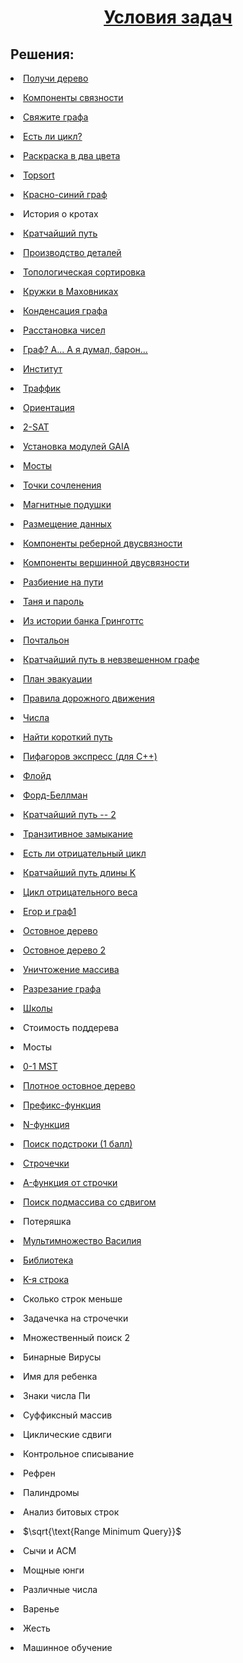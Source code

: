 <h1 align="center"><a href="https://github.com/kryag/ct-itmo-algorithms/blob/main/sem-3/problems.pdf" target="_blank">Условия задач</a></h1>
<h2>Решения:</h2>
<p><li><a href="https://github.com/kryag/ct-itmo-algorithms/blob/main/sem-3/solutions/1A.cpp" target="_blank">Получи дерево</a></li></p>
<p><li><a href="https://github.com/kryag/ct-itmo-algorithms/blob/main/sem-3/solutions/1B.cpp" target="_blank">Компоненты связности</a></li></p>
<p><li><a href="https://github.com/kryag/ct-itmo-algorithms/blob/main/sem-3/solutions/1C.cpp" target="_blank">Свяжите графа</a></li></p>
<p><li><a href="https://github.com/kryag/ct-itmo-algorithms/blob/main/sem-3/solutions/1D.cpp" target="_blank">Есть ли цикл?</a></li></p>
<p><li><a href="https://github.com/kryag/ct-itmo-algorithms/blob/main/sem-3/solutions/1E.cpp" target="_blank">Раскраска в два цвета</a></li></p>
<p><li><a href="https://github.com/kryag/ct-itmo-algorithms/blob/main/sem-3/solutions/1F.cpp" target="_blank">Topsort</a></li></p>
<p><li><a href="https://github.com/kryag/ct-itmo-algorithms/blob/main/sem-3/solutions/1G.cpp" target="_blank">Красно-синий граф</a></li></p>
<p><li>История о кротах</li></p>
<p><li><a href="https://github.com/kryag/ct-itmo-algorithms/blob/main/sem-3/solutions/1I.cpp" target="_blank">Кратчайший путь</a></li></p>
<p><li><a href="https://github.com/kryag/ct-itmo-algorithms/blob/main/sem-3/solutions/1J.cpp" target="_blank">Производство деталей</a></li></p>
<p><li><a href="https://github.com/kryag/ct-itmo-algorithms/blob/main/sem-3/solutions/1K.cpp" target="_blank">Топологическая сортировка</a></li></p>
<p><li><a href="https://github.com/kryag/ct-itmo-algorithms/blob/main/sem-3/solutions/1L.cpp" target="_blank">Кружки в Маховниках</a></li></p>
<p><li><a href="https://github.com/kryag/ct-itmo-algorithms/blob/main/sem-3/solutions/2A.cpp" target="_blank">Конденсация графа</a></li></p>
<p><li><a href="https://github.com/kryag/ct-itmo-algorithms/blob/main/sem-3/solutions/2B.cpp" target="_blank">Расстановка чисел</a></li></p>
<p><li><a href="https://github.com/kryag/ct-itmo-algorithms/blob/main/sem-3/solutions/2C.cpp" target="_blank">Граф? А... А я думал, барон...</a></li></p>
<p><li><a href="https://github.com/kryag/ct-itmo-algorithms/blob/main/sem-3/solutions/2D.cpp" target="_blank">Институт</a></li></p>
<p><li><a href="https://github.com/kryag/ct-itmo-algorithms/blob/main/sem-3/solutions/2E.cpp" target="_blank">Траффик</a></li></p>
<p><li><a href="https://github.com/kryag/ct-itmo-algorithms/blob/main/sem-3/solutions/2F.cpp" target="_blank">Ориентация</a></li></p>
<p><li><a href="https://github.com/kryag/ct-itmo-algorithms/blob/main/sem-3/solutions/2G.cpp" target="_blank">2-SAT</a></li></p>
<p><li><a href="https://github.com/kryag/ct-itmo-algorithms/blob/main/sem-3/solutions/2H.cpp" target="_blank">Установка модулей GAIA</a></li></p>
<p><li><a href="https://github.com/kryag/ct-itmo-algorithms/blob/main/sem-3/solutions/3A.cpp" target="_blank">Мосты</a></li></p>
<p><li><a href="https://github.com/kryag/ct-itmo-algorithms/blob/main/sem-3/solutions/3B.cpp" target="_blank">Точки сочленения</a></li></p>
<p><li><a href="https://github.com/kryag/ct-itmo-algorithms/blob/main/sem-3/solutions/3C.cpp" target="_blank">Магнитные подушки</a></li></p>
<p><li><a href="https://github.com/kryag/ct-itmo-algorithms/blob/main/sem-3/solutions/3D.cpp" target="_blank">Размещение данных</a></li></p>
<p><li><a href="https://github.com/kryag/ct-itmo-algorithms/blob/main/sem-3/solutions/3E.cpp" target="_blank">Компоненты реберной двусвязности</a></li></p>
<p><li><a href="https://github.com/kryag/ct-itmo-algorithms/blob/main/sem-3/solutions/3F.cpp" target="_blank">Компоненты вершинной двусвязности</a></li></p>
<p><li><a href="https://github.com/kryag/ct-itmo-algorithms/blob/main/sem-3/solutions/4A.cpp" target="_blank">Разбиение на пути</a></li></p>
<p><li><a href="https://github.com/kryag/ct-itmo-algorithms/blob/main/sem-3/solutions/4B.cpp" target="_blank">Таня и пароль</a></li></p>
<p><li><a href="https://github.com/kryag/ct-itmo-algorithms/blob/main/sem-3/solutions/4C.cpp" target="_blank">Из истории банка Гринготтс</a></li></p>
<p><li><a href="https://github.com/kryag/ct-itmo-algorithms/blob/main/sem-3/solutions/4D.cpp" target="_blank">Почтальон</a></li></p>
<p><li><a href="https://github.com/kryag/ct-itmo-algorithms/blob/main/sem-3/solutions/5A.cpp" target="_blank">Кратчайший путь в невзвешенном графе</a></li></p>
<p><li><a href="https://github.com/kryag/ct-itmo-algorithms/blob/main/sem-3/solutions/5B.cpp" target="_blank">План эвакуации</a></li></p>
<p><li><a href="https://github.com/kryag/ct-itmo-algorithms/blob/main/sem-3/solutions/5C.cpp" target="_blank">Правила дорожного движения</a></li></p>
<p><li><a href="https://github.com/kryag/ct-itmo-algorithms/blob/main/sem-3/solutions/5D.cpp" target="_blank">Числа</a></li></p>
<p><li><a href="https://github.com/kryag/ct-itmo-algorithms/blob/main/sem-3/solutions/5E.cpp" target="_blank">Найти короткий путь</a></li></p>
<p><li><a href="https://github.com/kryag/ct-itmo-algorithms/blob/main/sem-3/solutions/6A.cpp" target="_blank">Пифагоров экспресс (для C++)</a></li></p>
<p><li><a href="https://github.com/kryag/ct-itmo-algorithms/blob/main/sem-3/solutions/6B.cpp" target="_blank">Флойд</a></li></p>
<p><li><a href="https://github.com/kryag/ct-itmo-algorithms/blob/main/sem-3/solutions/6C.cpp" target="_blank">Форд-Беллман</a></li></p>
<p><li><a href="https://github.com/kryag/ct-itmo-algorithms/blob/main/sem-3/solutions/6D.cpp" target="_blank">Кратчайший путь -- 2</a></li></p>
<p><li><a href="https://github.com/kryag/ct-itmo-algorithms/blob/main/sem-3/solutions/6E.cpp" target="_blank">Транзитивное замыкание</a></li></p>
<p><li><a href="https://github.com/kryag/ct-itmo-algorithms/blob/main/sem-3/solutions/6F.cpp" target="_blank">Есть ли отрицательный цикл</a></li></p>
<p><li><a href="https://github.com/kryag/ct-itmo-algorithms/blob/main/sem-3/solutions/6G.cpp" target="_blank">Кратчайший путь длины K</a></li></p>
<p><li><a href="https://github.com/kryag/ct-itmo-algorithms/blob/main/sem-3/solutions/6H.cpp" target="_blank">Цикл отрицательного веса</a></li></p>
<p><li><a href="https://github.com/kryag/ct-itmo-algorithms/blob/main/sem-3/solutions/6I.cpp" target="_blank">Егор и граф1</a></li></p>
<p><li><a href="https://github.com/kryag/ct-itmo-algorithms/blob/main/sem-3/solutions/7A.cpp" target="_blank">Остовное дерево</a></li></p>
<p><li><a href="https://github.com/kryag/ct-itmo-algorithms/blob/main/sem-3/solutions/7B.cpp" target="_blank">Остовное дерево 2</a></li></p>
<p><li><a href="https://github.com/kryag/ct-itmo-algorithms/blob/main/sem-3/solutions/7C.cpp" target="_blank">Уничтожение массива</a></li></p>
<p><li><a href="https://github.com/kryag/ct-itmo-algorithms/blob/main/sem-3/solutions/7D.cpp" target="_blank">Разрезание графа</a></li></p>
<p><li><a href="https://github.com/kryag/ct-itmo-algorithms/blob/main/sem-3/solutions/7E.cpp" target="_blank">Школы</a></li></p>
<p><li>Стоимость поддерева</li></p>
<p><li>Мосты</li></p>
<p><li><a href="https://github.com/kryag/ct-itmo-algorithms/blob/main/sem-3/solutions/7H.cpp" target="_blank">0-1 MST</a></li></p>
<p><li><a href="https://github.com/kryag/ct-itmo-algorithms/blob/main/sem-3/solutions/7I.cpp" target="_blank">Плотное остовное дерево</a></li></p>
<p><li><a href="https://github.com/kryag/ct-itmo-algorithms/blob/main/sem-3/solutions/8A.cpp" target="_blank">Префикс-функция</a></li></p>
<p><li><a href="https://github.com/kryag/ct-itmo-algorithms/blob/main/sem-3/solutions/8B.cpp" target="_blank">N-функция</a></li></p>
<p><li><a href="https://github.com/kryag/ct-itmo-algorithms/blob/main/sem-3/solutions/8C.cpp" target="_blank">Поиск подстроки (1 балл)</a></li></p>
<p><li><a href="https://github.com/kryag/ct-itmo-algorithms/blob/main/sem-3/solutions/8D.cpp" target="_blank">Строчечки</a></li></p>
<p><li><a href="https://github.com/kryag/ct-itmo-algorithms/blob/main/sem-3/solutions/8E.cpp" target="_blank">A-функция от строчки</a></li></p>
<p><li><a href="https://github.com/kryag/ct-itmo-algorithms/blob/main/sem-3/solutions/8F.cpp" target="_blank">Поиск подмассива со сдвигом</a></li></p>
<p><li>Потеряшка</li></p>
<p><li><a href="https://github.com/kryag/ct-itmo-algorithms/blob/main/sem-3/solutions/9A.cpp" target="_blank">Мультимножество Василия</a></li></p>
<p><li><a href="https://github.com/kryag/ct-itmo-algorithms/blob/main/sem-3/solutions/9B.cpp" target="_blank">Библиотека</a></li></p>
<p><li><a href="https://github.com/kryag/ct-itmo-algorithms/blob/main/sem-3/solutions/9C.cpp" target="_blank">K-я строка</a></li></p>
<p><li>Сколько строк меньше</li></p>
<p><li>Задачечка на строчечки</li></p>
<p><li>Множественный поиск 2</li></p>
<p><li>Бинарные Вирусы</li></p>
<p><li>Имя для ребенка</li></p>
<p><li>Знаки числа Пи</li></p>
<p><li>Суффиксный массив</li></p>
<p><li>Циклические сдвиги</li></p>
<p><li>Контрольное списывание</li></p>
<p><li>Рефрен</li></p>
<p><li>Палиндромы</li></p>
<p><li>Анализ битовых строк</li></p>
<p><li>$\sqrt{\text{Range Minimum Query}}$</li></p>
<p><li>Сычи и ACM</li></p>
<p><li>Мощные юнги</li></p>
<p><li>Различные числа</li></p>
<p><li>Варенье</li></p>
<p><li>Жесть</li></p>
<p><li>Машинное обучение</li></p>
